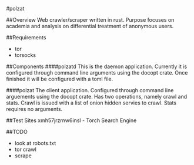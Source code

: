 #polzat

##Overview
Web crawler/scraper written in rust. Purpose focuses on academia and 
analysis on differential treatment of anonymous users.

##Requirements
- tor
- torsocks

##Components
####polzatd
This is the daemon application. Currently it is configured through command line
arguments using the docopt crate. Once finished it will be configured with a 
toml file.

####polzat
The client application. Configured through command line arguements using the 
docopt crate. Has two operations, namely crawl and stats. Crawl is issued with 
a list of onion hidden servies to crawl. Stats requires no arguments.

##Test Sites
xmh57jrzrnw6insl - Torch Search Engine

##TODO
- look at robots.txt
- tor crawl
- scrape
